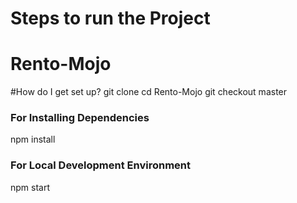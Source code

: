 # Steps to run the Project #

# Rento-Mojo

#How do I get set up?
git clone <repo name>
cd  Rento-Mojo
git checkout master

### For Installing Dependencies
npm install

### For Local Development Environment
npm start
